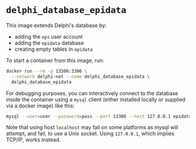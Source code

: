 # `delphi_database_epidata`

This image extends Delphi's database by:

- adding the `epi` user account
- adding the `epidata` database
- creating empty tables in `epidata`

To start a container from this image, run:

```bash
docker run --rm -p 13306:3306 \
  --network delphi-net --name delphi_database_epidata \
  delphi_database_epidata
```

For debugging purposes, you can interactively connect to the database inside
the container using a `mysql` client (either installed locally or supplied via
a docker image) like this:

```bash
mysql --user=user --password=pass --port 13306 --host 127.0.0.1 epidata
```

Note that using host `localhost` may fail on some platforms as mysql will
attempt, and fail, to use a Unix socket. Using `127.0.0.1`, which implies
TCP/IP, works instead.
